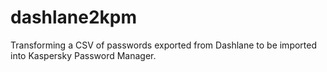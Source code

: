 # dashlane2kpm
Transforming a CSV of passwords exported from Dashlane to be imported into Kaspersky Password Manager.
